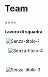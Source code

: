 # Team

====

**Lavoro di squadra**

 ![Senza-titolo-1](www.centroportefinestre.com/wp-content/uploads/2015/10/Senza-titolo-1.jpg)

   ![Senza-titolo-4](www.centroportefinestre.com/wp-content/uploads/2015/10/Senza-titolo-41.jpg)[  
](www.centroportefinestre.com/wp-content/uploads/2015/10/Senza-titolo-1.jpg)

 [  
](www.centroportefinestre.com/wp-content/uploads/2015/10/Senza-titolo-41.jpg)

 ![Senza-titolo-3](www.centroportefinestre.com/wp-content/uploads/2015/10/Senza-titolo-3.jpg)[  
](www.centroportefinestre.com/wp-content/uploads/2015/10/Senza-titolo-1.jpg)

